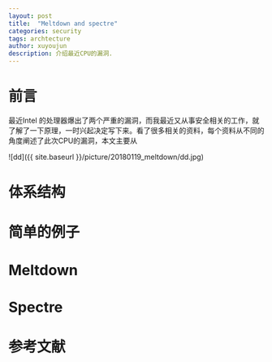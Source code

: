 ```yaml
---
layout: post
title:  "Meltdown and spectre"
categories: security
tags: archtecture
author: xuyoujun
description: 介绍最近CPU的漏洞.
---
```


前言
=============
最近Intel 的处理器爆出了两个严重的漏洞，而我最近又从事安全相关的工作，就了解了一下原理，一时兴起决定写下来。看了很多相关的资料，每个资料从不同的角度阐述了此次CPU的漏洞，本文主要从

![dd]({{ site.baseurl }}/picture/20180119_meltdown/dd.jpg)

体系结构
=============

简单的例子
==============

Meltdown
==============

Spectre
======


参考文献
========




